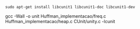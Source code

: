 ```
sudo apt-get install libcunit1 libcunit1-doc libcunit1-dev
```

gcc -Wall -o unit Huffman_implementacao/freq.c Huffman_implementacao/heap.c CUnit/unity.c -lcunit
